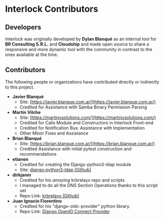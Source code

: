 
# Interlock Contributors

## Developers

Interlock was originally developed by **Dylan Blanqué** as an internal tool for
**BR Consulting S.R.L.** and **Cloudship** and made open source to share a
responsive and more dynamic tool with the community in contrast to the ones
available at the time.

## Contributors

The following people or organizations have contributed directly or indirectly
to this project.

* **Javier Blanqué**
    - Site: [https://javier.blanque.com.ar/](https://javier.blanque.com.ar/)
    - Credited for Assistance with Samba Binary Permission Parsing
* **Martin Vilche**
    - Site: [https://martinvsolutions.com/](https://martinvsolutions.com/)
    - Credited for Calls Module and Constructors in Interlock Front-end
    - Credited for Notification Bus: Assistance with Implementation
    - Other Minor Fixes and Assistance
* **Brian Blanqué**
    - Site: [https://brian.blanque.com.ar/](https://brian.blanque.com.ar/)
    - Credited Assistance with initial pytest construction and recommendations
* **etianen**
    - Credited for creating the Django-python3-ldap module
    - Site: [django-python3-ldap (Github)](https://github.com/etianen/django-python3-ldap)
* **dirkjanm**
    - Credited for his *amazing* krbrelayx repo and scripts
    - I managed to do all the DNS Section Operations thanks to this script set
    - Repo Link: [krbrelayx (Github)](https://github.com/dirkjanm/krbrelayx)
* **Juan Ignacio Fiorentino**
    - Credited for his "django-oidc-provider" python library.
    - Repo Link:  [Django OpenID Connect Provider](https://github.com/juanifioren/django-oidc-provider)